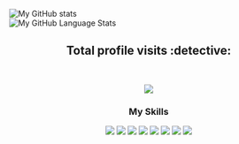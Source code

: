 ![My GitHub stats](https://github-readme-stats.vercel.app/api?username=Programador-jr&show_icons=true&theme=react)<br>
![My GitHub Language Stats](https://github-readme-stats.vercel.app/api/top-langs/?username=Programador-jr&langs_count=5&theme=react) 
<p align="center"> 

 <h2 align="center"> Total profile visits :detective:</h2> <br>
 <p align="center"> 
   <img alingn="center" src="https://profile-counter.glitch.me/umserqualquer/count.svg" />
 </p>
</p>
<div align="center">
 <h3>My Skills</h3>
  <img src="https://img.shields.io/badge/HTML5-E34F26?style=for-the-badge&logo=html5&logoColor=white"/>
  <img src="https://img.shields.io/badge/CSS3-1572B6?style=for-the-badge&logo=css3&logoColor=white"/>
  <img src="https://img.shields.io/badge/JavaScript-F7DF1E?style=for-the-badge&logo=javascript&logoColor=black"/>
  <img src="https://img.shields.io/badge/Python-3776AB?style=for-the-badge&logo=python&logoColor=white"/>
  <img src="https://img.shields.io/badge/Node.js-43853D?style=for-the-badge&logo=node.js&logoColor=white"/>
  <img src="https://img.shields.io/badge/Markdown-000000?style=for-the-badge&logo=markdown&logoColor=white"/>
  <img src="https://img.shields.io/badge/MongoDB-4EA94B?style=for-the-badge&logo=mongodb&logoColor=white"/>
  <img src="https://img.shields.io/badge/Bootstrap-563D7C?style=for-the-badge&logo=bootstrap&logoColor=white"/>
</div>
